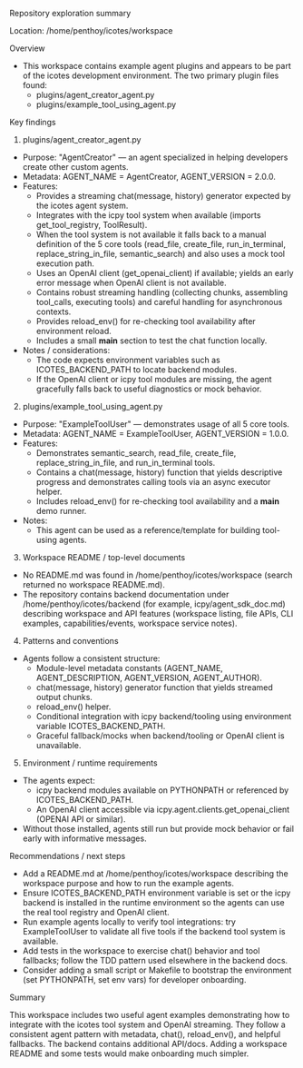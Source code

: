 Repository exploration summary

Location: /home/penthoy/icotes/workspace

Overview

- This workspace contains example agent plugins and appears to be part of the icotes development environment. The two primary plugin files found:
  - plugins/agent_creator_agent.py
  - plugins/example_tool_using_agent.py

Key findings

1) plugins/agent_creator_agent.py
- Purpose: "AgentCreator" — an agent specialized in helping developers create other custom agents.
- Metadata: AGENT_NAME = AgentCreator, AGENT_VERSION = 2.0.0.
- Features:
  - Provides a streaming chat(message, history) generator expected by the icotes agent system.
  - Integrates with the icpy tool system when available (imports get_tool_registry, ToolResult).
  - When the tool system is not available it falls back to a manual definition of the 5 core tools (read_file, create_file, run_in_terminal, replace_string_in_file, semantic_search) and also uses a mock tool execution path.
  - Uses an OpenAI client (get_openai_client) if available; yields an early error message when OpenAI client is not available.
  - Contains robust streaming handling (collecting chunks, assembling tool_calls, executing tools) and careful handling for asynchronous contexts.
  - Provides reload_env() for re-checking tool availability after environment reload.
  - Includes a small __main__ section to test the chat function locally.
- Notes / considerations:
  - The code expects environment variables such as ICOTES_BACKEND_PATH to locate backend modules.
  - If the OpenAI client or icpy tool modules are missing, the agent gracefully falls back to useful diagnostics or mock behavior.

2) plugins/example_tool_using_agent.py
- Purpose: "ExampleToolUser" — demonstrates usage of all 5 core tools.
- Metadata: AGENT_NAME = ExampleToolUser, AGENT_VERSION = 1.0.0.
- Features:
  - Demonstrates semantic_search, read_file, create_file, replace_string_in_file, and run_in_terminal tools.
  - Contains a chat(message, history) function that yields descriptive progress and demonstrates calling tools via an async executor helper.
  - Includes reload_env() for re-checking tool availability and a __main__ demo runner.
- Notes:
  - This agent can be used as a reference/template for building tool-using agents.

3) Workspace README / top-level documents
- No README.md was found in /home/penthoy/icotes/workspace (search returned no workspace README.md).
- The repository contains backend documentation under /home/penthoy/icotes/backend (for example, icpy/agent_sdk_doc.md) describing workspace and API features (workspace listing, file APIs, CLI examples, capabilities/events, workspace service notes).

4) Patterns and conventions
- Agents follow a consistent structure:
  - Module-level metadata constants (AGENT_NAME, AGENT_DESCRIPTION, AGENT_VERSION, AGENT_AUTHOR).
  - chat(message, history) generator function that yields streamed output chunks.
  - reload_env() helper.
  - Conditional integration with icpy backend/tooling using environment variable ICOTES_BACKEND_PATH.
  - Graceful fallback/mocks when backend/tooling or OpenAI client is unavailable.

5) Environment / runtime requirements
- The agents expect:
  - icpy backend modules available on PYTHONPATH or referenced by ICOTES_BACKEND_PATH.
  - An OpenAI client accessible via icpy.agent.clients.get_openai_client (OPENAI API or similar).
- Without those installed, agents still run but provide mock behavior or fail early with informative messages.

Recommendations / next steps

- Add a README.md at /home/penthoy/icotes/workspace describing the workspace purpose and how to run the example agents.
- Ensure ICOTES_BACKEND_PATH environment variable is set or the icpy backend is installed in the runtime environment so the agents can use the real tool registry and OpenAI client.
- Run example agents locally to verify tool integrations: try ExampleToolUser to validate all five tools if the backend tool system is available.
- Add tests in the workspace to exercise chat() behavior and tool fallbacks; follow the TDD pattern used elsewhere in the backend docs.
- Consider adding a small script or Makefile to bootstrap the environment (set PYTHONPATH, set env vars) for developer onboarding.

Summary

This workspace includes two useful agent examples demonstrating how to integrate with the icotes tool system and OpenAI streaming. They follow a consistent agent pattern with metadata, chat(), reload_env(), and helpful fallbacks. The backend contains additional API/docs. Adding a workspace README and some tests would make onboarding much simpler.
